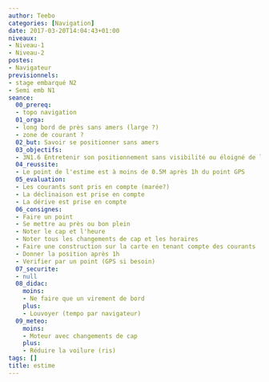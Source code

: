```yaml
---
author: Teebo
categories: [Navigation]
date: 2017-03-20T14:04:43+01:00
niveaux:
- Niveau-1
- Niveau-2
postes:
- Navigateur
previsionnels:
- stage embarqué N2
- Semi emb N1
seance:
  00_prereq:
  - topo navigation
  01_orga:
  - long bord de près sans amers (large ?)
  - zone de courant ?
  02_but: Savoir se positionner sans amers
  03_objectifs:
  - 3N1.6 Entretenir son positionnement sans visibilité ou éloigné de la côte
  04_reussite:
  - Le point de l'estime est à moins de 0.5M après 1h du point GPS
  05_evaluation:
  - Les courants sont pris en compte (marée?)
  - La déclinaison est prise en compte
  - La dérive est prise en compte
  06_consignes:
  - Faire un point
  - Se mettre au près ou bon plein
  - Noter le cap et l'heure
  - Noter tous les changements de cap et les horaires
  - Faire une construction sur la carte en tenant compte des courants
  - Donner la position après 1h
  - Verifier par un point (GPS si besoin)
  07_securite:
  - null
  08_didac:
    moins:
    - Ne faire que un virement de bord
    plus:
    - Louvoyer (tempo par navigateur)
  09_meteo:
    moins:
    - Moteur avec changements de cap
    plus:
    - Réduire la voilure (ris)
tags: []
title: estime
---
```

